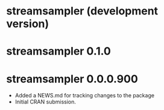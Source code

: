 # streamsampler (development version)

# streamsampler 0.1.0

# streamsampler 0.0.0.900

* Added a NEWS.md for tracking changes to the package
* Initial CRAN submission.
